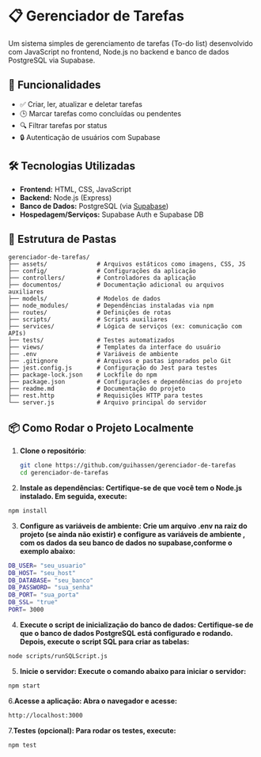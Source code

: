<h1>📋 Gerenciador de Tarefas</h1>

  <p>Um sistema simples de gerenciamento de tarefas (To-do list) desenvolvido com JavaScript no frontend, Node.js no backend e banco de dados PostgreSQL via Supabase.</p>

  <h2>🚀 Funcionalidades</h2>
  <ul>
    <li>✅ Criar, ler, atualizar e deletar tarefas</li>
    <li>🕒 Marcar tarefas como concluídas ou pendentes</li>
    <li>🔍 Filtrar tarefas por status</li>
    <li>🔒 Autenticação de usuários com Supabase</li>
   
  </ul>

  <h2>🛠️ Tecnologias Utilizadas</h2>
  <ul>
    <li><strong>Frontend:</strong> HTML, CSS, JavaScript</li>
    <li><strong>Backend:</strong> Node.js (Express)</li>
    <li><strong>Banco de Dados:</strong> PostgreSQL (via <a href="https://supabase.io" target="_blank">Supabase</a>)</li>
    <li><strong>Hospedagem/Serviços:</strong> Supabase Auth e Supabase DB</li>
  </ul>




## 📁 Estrutura de Pastas

```text
gerenciador-de-tarefas/
├── assets/              # Arquivos estáticos como imagens, CSS, JS
├── config/              # Configurações da aplicação
├── controllers/         # Controladores da aplicação
├── documentos/          # Documentação adicional ou arquivos auxiliares
├── models/              # Modelos de dados
├── node_modules/        # Dependências instaladas via npm
├── routes/              # Definições de rotas
├── scripts/             # Scripts auxiliares
├── services/            # Lógica de serviços (ex: comunicação com APIs)
├── tests/               # Testes automatizados
├── views/               # Templates da interface do usuário
├── .env                 # Variáveis de ambiente
├── .gitignore           # Arquivos e pastas ignorados pelo Git
├── jest.config.js       # Configuração do Jest para testes
├── package-lock.json    # Lockfile do npm
├── package.json         # Configurações e dependências do projeto
├── readme.md            # Documentação do projeto
├── rest.http            # Requisições HTTP para testes
└── server.js            # Arquivo principal do servidor
```





<h2>📦 Como Rodar o Projeto Localmente</h2>

1. **Clone o repositório**:
   ```bash
   git clone https://github.com/guihassen/gerenciador-de-tarefas
   cd gerenciador-de-tarefas

2. **Instale as dependências: Certifique-se de que você tem o Node.js instalado. Em seguida, execute:**
```bash
npm install
```

3. **Configure as variáveis de ambiente: Crie um arquivo .env na raiz do projeto (se ainda não existir) e configure as variáveis de ambiente , com os dados da seu banco de dados no supabase,conforme o exemplo abaixo:**
```bash
DB_USER= "seu_usuario"
DB_HOST= "seu_host"
DB_DATABASE= "seu_banco"
DB_PASSWORD= "sua_senha"
DB_PORT= "sua_porta"
DB_SSL= "true"
PORT= 3000
```

4. **Execute o script de inicialização do banco de dados: Certifique-se de que o banco de dados PostgreSQL está configurado e rodando. Depois, execute o script SQL para criar as tabelas:**
```bash
node scripts/runSQLScript.js
``` 
5. **Inicie o servidor: Execute o comando abaixo para iniciar o servidor:**
```bash
npm start
```
6.**Acesse a aplicação: Abra o navegador e acesse:**
```bash
http://localhost:3000
``` 

7.**Testes (opcional): Para rodar os testes, execute:**
```bash
npm test
```